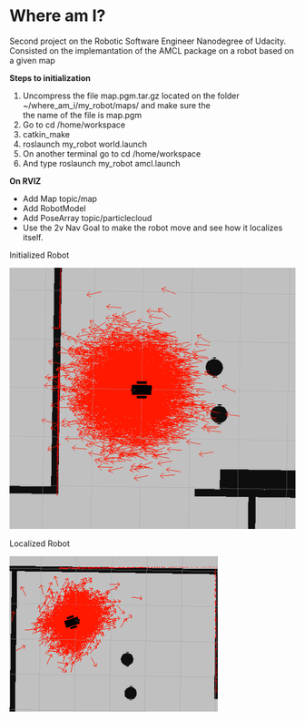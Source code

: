 # Where am I?

Second project on the Robotic Software Engineer Nanodegree of Udacity.  
Consisted on the implemantation of the AMCL package on a robot based on a given map

__Steps to initialization__  
  
  1. Uncompress the file map.pgm.tar.gz located on the folder ~/where_am_i/my_robot/maps/ and make sure the  
     the name  of the file is map.pgm
  2. Go to cd /home/workspace
  3. catkin_make
  4. roslaunch my_robot world.launch
  5. On another terminal go to cd /home/workspace
  6. And type roslaunch my_robot amcl.launch

__On RVIZ__
 - Add Map topic/map
 - Add RobotModel
 - Add PoseArray topic/particlecloud
 - Use the 2v Nav Goal to make the robot move and see how it localizes itself.  
   
 Initialized Robot
 
 ![Initialized_robot](/img/Initialized_robot.png)

Localized Robot

![Localized Logo](/img/Localized_robot.png)

